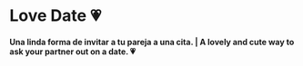 # Love Date 💗
#### Una linda forma de invitar a tu pareja a una cita. | A lovely and cute way to ask your partner out on a date. 💗

